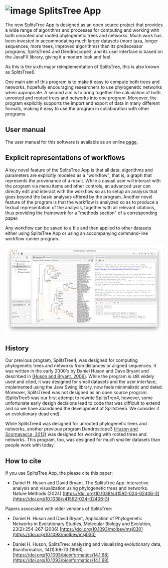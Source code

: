 # <img width="32" alt="image" src="https://user-images.githubusercontent.com/6740594/210514648-dac226c7-b12b-40f0-b0fa-9803cc2e6916.png"> SplitsTree App

The new SplitsTree App is designed as an open source project that provides a wide range of algorithms and processes for computing and working with both unrooted and rooted phylogenetic trees and networks. Much work has been invested in accommodating much larger datasets (more taxa, longer sequences, more trees, improved algorithms) than its predecessor programs, SplitsTree4 and Dendroscope3, and its user interface is based on the JavaFX library, giving it a modern look and feel.

As this is the sixth major reimplementation of SplitsTree, this is also known as SplitsTree6.

One main aim of this program is to make it easy to compute both trees and networks, hopefully encouraging researchers to use phylogenetic networks when appropriate. A second aim is to bring together the calculation of both unrooted and rooted trees and networks into one program. Moreover, the program explicitly supports the import and export of data in many different formats, making it easy to use the program in collaboration with other programs.

## User manual

The user manual for this software is available as an
online [page](https://github.com/husonlab/splitstree6/blob/main/doc/user-manual.md).

## Explicit representations of workflows

A key novel feature of the SplitsTree App is that all data, algorithms and parameters are explicitly modeled as a "workflow", that is, a graph that represents the provenance of a result. While a casual user will interact with the program via menu items and other controls, an advanced user can directly edit and interact with the workflow so as to setup an analysis that goes beyond the basic analyses offered by the program. Another novel feature of the program is that the workflow is analyzed so as to produce a textual representation of the analysis, together with all relevant citations, thus providing the framework for a "methods section" of a corresponding paper.

Any workflow can be saved to a file and then applied to other datasets either using SplitsTree App or using an accompanying command-line workflow runner program.

<img width="800" alt="example" src="doc/figs/example.png">

## History
Our previous program,  SplitsTree4, was designed for computing phylogenetic trees and networks from distances or aligned sequences. It was written in the early 2000's by Daniel Huson and Dave Bryant and described in [(Huson and Bryant, 2006)](https://academic.oup.com/mbe/article/23/2/254/1118872). While the program is still widely used and cited, it was designed for small datasets and the user interface, implemented using the Java Swing library, now feels minimalistic and dated. Moreover, SplitsTree4 was not designed as an open source program.
(SplitsTree5 was our first attempt to rewrite SplitsTree4, however, some unfortunate early design decisions lead to code that was difficult to extend and so we have abandoned the development of Splitstree5. We consider it an evolutionary dead end).

While SplitsTree4 was designed for unrooted phylogenetic trees and networks, another previous program Dendroscope3 [(Huson and Scornavacca, 2012)](https://academic.oup.com/sysbio/article/61/6/1061/1666897) was designed for working with rooted trees and networks. This program, too, was designed for much smaller datasets than people work with today.

## How to cite

If you use SplitsTree App, the please cite this paper:

- Daniel H. Huson and David Bryant. The SplitsTree App: interactive analysis and visualization using phylogenetic trees and networks. Nature Methods (2024) [https://doi.org/10.1038/s41592-024-02406-3](https://doi.org/10.1038/s41592-024-02406-3)

Papers associated with older versions of SplitsTree:

- Daniel H. Huson and David Bryant, Application of Phylogenetic Networks in Evolutionary Studies, Molecular Biology and Evolution, 23(2):254-267 (2006)
  [https://doi.org/10.1093/molbev/msj030](https://doi.org/10.1093/molbev/msj030)

- Daniel H. Huson, SplitsTree: analyzing and visualizing evolutionary data, Bioinformatics, 14(1):68-73 (1998)
  [https://doi.org/10.1093/bioinformatics/14.1.68](https://doi.org/10.1093/bioinformatics/14.1.68)





